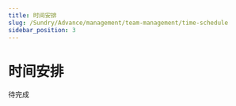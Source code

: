 ```yaml
---
title: 时间安排
slug: /Sundry/Advance/management/team-management/time-schedule
sidebar_position: 3
---
```


# 时间安排

待完成